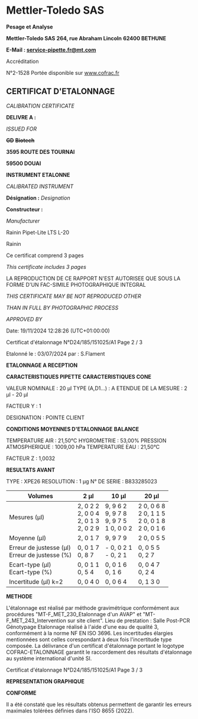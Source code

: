 # **Mettler-Toledo SAS**

**Pesage et Analyse**

**Mettler-Toledo SAS**
**264, rue Abraham Lincoln**
**62400 BETHUNE**

**E-Mail : service-pipette.fr@mt.com**

Accréditation

N°2-1528
Portée disponible
sur www.cofrac.fr
## **CERTIFICAT D'ETALONNAGE**

_CALIBRATION CERTIFICATE_


**DELIVRE A :**

_ISSUED FOR_


~~**GD**~~ ~~**Biotech**~~

**3595 ROUTE DES TOURNAI**

**59500 DOUAI**


**INSTRUMENT ETALONNE**

_CALIBRATED INSTRUMENT_


**Désignation :**
_Designation_

**Constructeur :**

_Manufacturer_


Rainin Pipet-Lite LTS L-20

Rainin



Ce certificat comprend 3 pages

_This certificate includes 3 pages_

LA REPRODUCTION DE CE RAPPORT N'EST AUTORISEE QUE SOUS
LA FORME D'UN FAC-SIMILE PHOTOGRAPHIQUE INTEGRAL

_THIS CERTIFICATE MAY BE NOT REPRODUCED OTHER_

_THAN IN FULL BY PHOTOGRAPHIC PROCESS_


_APPROVED BY_

Date: 19/11/2024 12:28:26 (UTC+01:00:00)

Certificat d'étalonnage N°D24/185/151025/A1  Page 2 / 3

Etalonné le : 03/07/2024 par : S.Flament

**ETALONNAGE A RECEPTION**

**CARACTERISTIQUES PIPETTE** **CARACTERISTIQUES CONE**


VALEUR NOMINALE : 20 µl
TYPE (A,D1...) : A
ETENDUE DE LA MESURE : 2 µl - 20 µl

FACTEUR Y : 1


DESIGNATION : POINTE CLIENT


**CONDITIONS MOYENNES D'ETALONNAGE** **BALANCE**


TEMPERATURE AIR : 21,50°C
HYGROMETRIE : 53,00%
PRESSION ATMOSPHERIQUE : 1009,00 hPa
TEMPERATURE EAU : 21,50°C

FACTEUR Z : 1,0032

**RESULTATS AVANT**


TYPE : XPE26
RESOLUTION : 1 µg
N° DE SERIE : B833285023










|Volumes|2 µl|10 µl|20 µl|
|---|---|---|---|
|Mesures (µl)|2, 0 2 2<br>2, 0 0 4<br>2, 0 1 3<br>2, 0 2 9|9, 9 6 2<br>9, 9 7 8<br>9, 9 7 5<br>1 0, 0 0 2|2 0, 0 6 8<br>2 0, 1 1 5<br>2 0, 0 1 8<br>2 0, 0 1 6|
|Moyenne (µl)|2, 0 1 7|9, 9 7 9|2 0, 0 5 5|
|Erreur de justesse (µl)<br>Erreur de justesse (%)|0, 0 1 7<br>0, 8 7|- 0, 0 2 1<br>- 0, 2 1|0, 0 5 5<br>0, 2 7|
|Ecart-type (µl)<br>Ecart-type (%)|0, 0 1 1<br>0, 5 4|0, 0 1 6<br>0, 1 6|0, 0 4 7<br>0, 2 4|
|Incertitude (µl) k=2|0, 0 4 0|0, 0 6 4|0, 1 3 0|


**METHODE**

L'étalonnage est réalisé par méthode gravimétrique conformément aux procédures "MT-F_MET_230_Etalonnage d'un AVAP" et
"MT-F_MET_243_Intervention sur site client".
Lieu de prestation : Salle Post-PCR Génotypage
Etalonnage réalisé à l'aide d'une eau de qualité 3, conformément à la norme NF EN ISO 3696.
Les incertitudes élargies mentionnées sont celles corespondant à deux fois l'incertitude type composée.
La délivrance d'un certificat d'étalonnage portant le logotype COFRAC-ETALONNAGE garantit le raccordement des résultats d'étalonnage au système
international d'unité SI.

Certificat d'étalonnage N°D24/185/151025/A1  Page 3 / 3

**REPRESENTATION GRAPHIQUE**

**CONFORME**

Il a été constaté que les résultats obtenus permettent de garantir les erreurs maximales tolérées définies dans l'ISO 8655 (2022).

